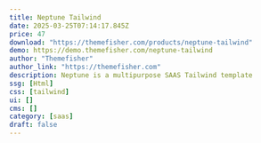 ```yaml
---
title: Neptune Tailwind
date: 2025-03-25T07:14:17.845Z
price: 47
download: "https://themefisher.com/products/neptune-tailwind"
demo: https://demo.themefisher.com/neptune-tailwind
author: "Themefisher"
author_link: "https://themefisher.com"
description: Neptune is a multipurpose SAAS Tailwind template
ssg: [Html]
css: [tailwind]
ui: []
cms: []
category: [saas]
draft: false
---
```


